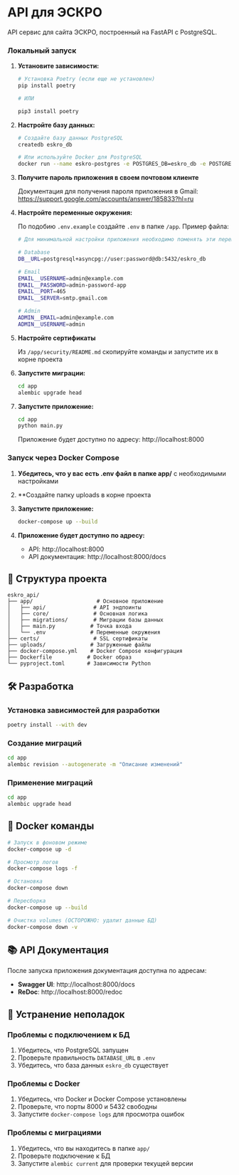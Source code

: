 # API для ЭСКРО

API сервис для сайта ЭСКРО, построенный на FastAPI с PostgreSQL.

### Локальный запуск

1. **Установите зависимости:**

   ```bash
   # Установка Poetry (если еще не установлен)
   pip install poetry

   # ИЛИ

   pip3 install poetry
   ```

2. **Настройте базу данных:**

   ```bash
   # Создайте базу данных PostgreSQL
   createdb eskro_db

   # Или используйте Docker для PostgreSQL
   docker run --name eskro-postgres -e POSTGRES_DB=eskro_db -e POSTGRES_USER=user -e POSTGRES_PASSWORD=password -p 5432:5432 -d postgres:15-alpine
   ```

3. **Получите пароль приложения в своем почтовом клиенте**

   Документация для получения пароля приложения в Gmail:
   https://support.google.com/accounts/answer/185833?hl=ru

4. **Настройте переменные окружения:**

   По подобию `.env.example` создайте `.env` в папке `/app`. Пример файла:

   ```bash
   # Для минимальной настройки приложения необходимо поменять эти переменные в /app/.env:

   # Database
   DB__URL=postgresql+asyncpg://user:password@db:5432/eskro_db

   # Email
   EMAIL__USERNAME=admin@example.com
   EMAIL__PASSWORD=admin-password-app
   EMAIL__PORT=465
   EMAIL__SERVER=smtp.gmail.com

   # Admin
   ADMIN__EMAIL=admin@example.com
   ADMIN__USERNAME=admin
   ```

5. **Настройте сертификаты**

   Из `/app/security/README.md` скопируйте команды и запустите их в корне проекта

6. **Запустите миграции:**

   ```bash
   cd app
   alembic upgrade head
   ```

7. **Запустите приложение:**

   ```bash
   cd app
   python main.py
   ```

   Приложение будет доступно по адресу: http://localhost:8000

### Запуск через Docker Compose

1. **Убедитесь, что у вас есть .env файл в папке app/** с необходимыми настройками

2. **Создайте папку uploads в корне проекта

3. **Запустите приложение:**

   ```bash
   docker-compose up --build
   ```

4. **Приложение будет доступно по адресу:**
   - API: http://localhost:8000
   - API документация: http://localhost:8000/docs

## 📁 Структура проекта

```
eskro_api/
├── app/                    # Основное приложение
│   ├── api/               # API эндпоинты
│   ├── core/              # Основная логика
│   ├── migrations/        # Миграции базы данных
│   ├── main.py           # Точка входа
│   └── .env              # Переменные окружения
├── certs/                 # SSL сертификаты
├── uploads/              # Загруженные файлы
├── docker-compose.yml    # Docker Compose конфигурация
├── Dockerfile           # Docker образ
└── pyproject.toml       # Зависимости Python
```

## 🛠 Разработка

### Установка зависимостей для разработки

```bash
poetry install --with dev
```

### Создание миграций

```bash
cd app
alembic revision --autogenerate -m "Описание изменений"
```

### Применение миграций

```bash
cd app
alembic upgrade head
```

## 🐳 Docker команды

```bash
# Запуск в фоновом режиме
docker-compose up -d

# Просмотр логов
docker-compose logs -f

# Остановка
docker-compose down

# Пересборка
docker-compose up --build

# Очистка volumes (ОСТОРОЖНО: удалит данные БД)
docker-compose down -v
```

## 📚 API Документация

После запуска приложения документация доступна по адресам:

- **Swagger UI**: http://localhost:8000/docs
- **ReDoc**: http://localhost:8000/redoc

## 🚨 Устранение неполадок

### Проблемы с подключением к БД

1. Убедитесь, что PostgreSQL запущен
2. Проверьте правильность `DATABASE_URL` в `.env`
3. Убедитесь, что база данных `eskro_db` существует

### Проблемы с Docker

1. Убедитесь, что Docker и Docker Compose установлены
2. Проверьте, что порты 8000 и 5432 свободны
3. Запустите `docker-compose logs` для просмотра ошибок

### Проблемы с миграциями

1. Убедитесь, что вы находитесь в папке `app/`
2. Проверьте подключение к БД
3. Запустите `alembic current` для проверки текущей версии
